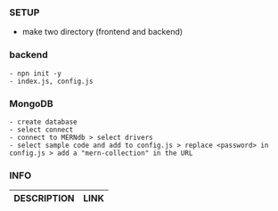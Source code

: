 ### SETUP

- make two directory (frontend and backend)
### backend
    - npn init -y
    - index.js, config.js


### MongoDB
    - create database
    - select connect
    - connect to MERNdb > select drivers
    - select sample code and add to config.js > replace <password> in config.js > add a "mern-collection" in the URL
### INFO
| DESCRIPTION      | LINK | 
| :---        |    :----   |    